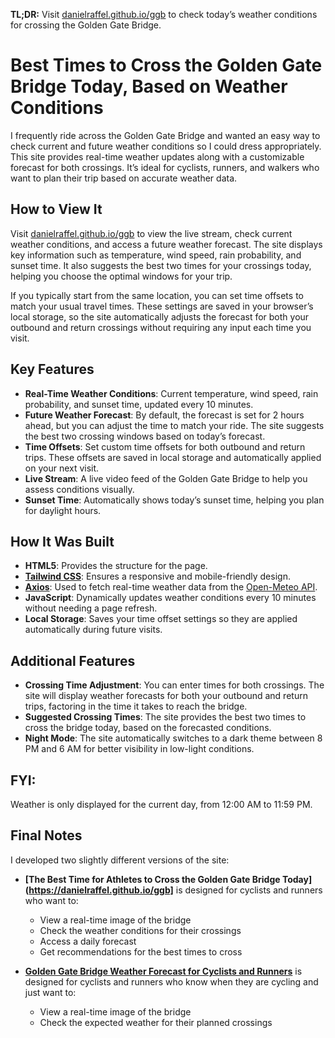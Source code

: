 **TL;DR:** Visit [danielraffel.github.io/ggb](https://danielraffel.github.io/ggb) to check today’s weather conditions for crossing the Golden Gate Bridge.

# Best Times to Cross the Golden Gate Bridge Today, Based on Weather Conditions
I frequently ride across the Golden Gate Bridge and wanted an easy way to check current and future weather conditions so I could dress appropriately. This site provides real-time weather updates along with a customizable forecast for both crossings. It’s ideal for cyclists, runners, and walkers who want to plan their trip based on accurate weather data.

## How to View It
Visit [danielraffel.github.io/ggb](https://danielraffel.github.io/ggb) to view the live stream, check current weather conditions, and access a future weather forecast. The site displays key information such as temperature, wind speed, rain probability, and sunset time. It also suggests the best two times for your crossings today, helping you choose the optimal windows for your trip.

If you typically start from the same location, you can set time offsets to match your usual travel times. These settings are saved in your browser’s local storage, so the site automatically adjusts the forecast for both your outbound and return crossings without requiring any input each time you visit.

## Key Features
- **Real-Time Weather Conditions**: Current temperature, wind speed, rain probability, and sunset time, updated every 10 minutes.
- **Future Weather Forecast**: By default, the forecast is set for 2 hours ahead, but you can adjust the time to match your ride. The site suggests the best two crossing windows based on today’s forecast.
- **Time Offsets**: Set custom time offsets for both outbound and return trips. These offsets are saved in local storage and automatically applied on your next visit.
- **Live Stream**: A live video feed of the Golden Gate Bridge to help you assess conditions visually.
- **Sunset Time**: Automatically shows today’s sunset time, helping you plan for daylight hours.

## How It Was Built
- **HTML5**: Provides the structure for the page.
- **[Tailwind CSS](https://tailwindcss.com)**: Ensures a responsive and mobile-friendly design.
- **[Axios](https://axios-http.com/docs/intro)**: Used to fetch real-time weather data from the [Open-Meteo API](https://open-meteo.com/en/docs).
- **JavaScript**: Dynamically updates weather conditions every 10 minutes without needing a page refresh.
- **Local Storage**: Saves your time offset settings so they are applied automatically during future visits.

## Additional Features
- **Crossing Time Adjustment**: You can enter times for both crossings. The site will display weather forecasts for both your outbound and return trips, factoring in the time it takes to reach the bridge.
- **Suggested Crossing Times**: The site provides the best two times to cross the bridge today, based on the forecasted conditions.
- **Night Mode**: The site automatically switches to a dark theme between 8 PM and 6 AM for better visibility in low-light conditions.

## FYI:
Weather is only displayed for the current day, from 12:00 AM to 11:59 PM.

## Final Notes
I developed two slightly different versions of the site:

- **[The Best Time for Athletes to Cross the Golden Gate Bridge Today](https://danielraffel.github.io/ggb]** is designed for cyclists and runners who want to:  
  - View a real-time image of the bridge  
  - Check the weather conditions for their crossings  
  - Access a daily forecast  
  - Get recommendations for the best times to cross  

- **[Golden Gate Bridge Weather Forecast for Cyclists and Runners](https://danielraffel.github.io/ggb/crossingforecast.html)** is designed for cyclists and runners who know when they are cycling and just want to:  
  - View a real-time image of the bridge  
  - Check the expected weather for their planned crossings
